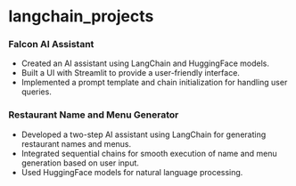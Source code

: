 # langchain_projects

### Falcon AI Assistant

- Created an AI assistant using LangChain and HuggingFace models.
- Built a UI with Streamlit to provide a user-friendly interface.
- Implemented a prompt template and chain initialization for handling user queries.

### Restaurant Name and Menu Generator

- Developed a two-step AI assistant using LangChain for generating restaurant names and menus.
- Integrated sequential chains for smooth execution of name and menu generation based on user input.
- Used HuggingFace models for natural language processing.
